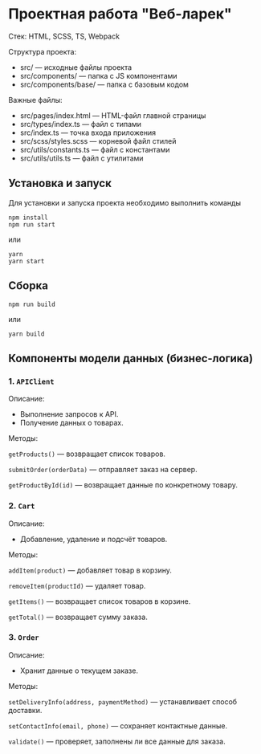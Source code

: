 # Проектная работа "Веб-ларек"

Стек: HTML, SCSS, TS, Webpack

Структура проекта:
- src/ — исходные файлы проекта
- src/components/ — папка с JS компонентами
- src/components/base/ — папка с базовым кодом

Важные файлы:
- src/pages/index.html — HTML-файл главной страницы
- src/types/index.ts — файл с типами
- src/index.ts — точка входа приложения
- src/scss/styles.scss — корневой файл стилей
- src/utils/constants.ts — файл с константами
- src/utils/utils.ts — файл с утилитами

## Установка и запуск
Для установки и запуска проекта необходимо выполнить команды

```
npm install
npm run start
```

или

```
yarn
yarn start
```
## Сборка

```
npm run build
```

или

```
yarn build
```
## Компоненты модели данных (бизнес-логика)
### 1. ```APIClient```
Описание: 
  - Выполнение запросов к API.
  - Получение данных о товарах.
    
  Методы:  

  ```getProducts()``` — возвращает список товаров.  

  ```submitOrder(orderData)``` — отправляет заказ на сервер.  
  
  ```getProductById(id)``` — возвращает данные по конкретному товару.  
### 2. ```Cart```
Описание:  
  - Добавление, удаление и подсчёт товаров.
    
Методы:

```addItem(product)``` — добавляет товар в корзину.  

```removeItem(productId)``` — удаляет товар.  

```getItems()``` — возвращает список товаров в корзине.  

```getTotal()``` — возвращает сумму заказа.
### 3. ```Order```  

Описание:
  - Хранит данные о текущем заказе.  
  
Методы:  

```setDeliveryInfo(address, paymentMethod)``` — устанавливает способ доставки.  

```setContactInfo(email, phone)``` — сохраняет контактные данные.  

```validate()``` — проверяет, заполнены ли все данные для заказа.
